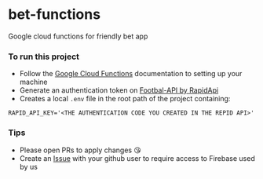 # bet-functions
Google cloud functions for friendly bet app

### To run this project
- Follow the [Google Cloud Functions](https://cloud.google.com/functions) documentation to setting up your machine 
- Generate an authentication token on [Footbal-API by RapidApi](https://rapidapi.com/api-sports/api/api-football)
- Creates a local `.env` file in the root path of the project containing:
```.env
RAPID_API_KEY='<THE AUTHENTICATION CODE YOU CREATED IN THE REPID API>'
```

### Tips
- Please open PRs to apply changes :kissing_heart:
- Create an [Issue](https://github.com/mob1st/bet-functions/issues) with your github user to require access to Firebase used by us
